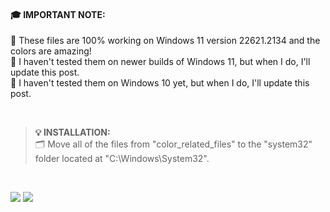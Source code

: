#### 🎓 IMPORTANT NOTE:<br />
👔 These files are 100% working on Windows 11 version 22621.2134 and the colors are amazing!<br />
🥹 I haven't tested them on newer builds of Windows 11, but when I do, I'll update this post.<br />
🥹 I haven't tested them on Windows 10 yet, but when I do, I'll update this post.<br />

<br />

> **💡 INSTALLATION:** <br />
> 🗂️ Move all of the files from "color_related_files" to the "system32" folder located at "C:\Windows\System32".
> 
<br />

![](https://i.imgur.com/omobsGJ.png)
![](https://i.imgur.com/8QX0gfL.png)
 
